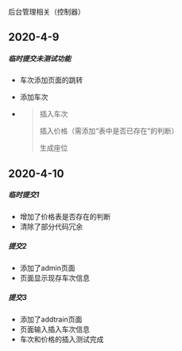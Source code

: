 后台管理相关（控制器）

## 2020-4-9

##### 临时提交未测试功能

- 车次添加页面的跳转

- 添加车次

- > 插入车次
  >
  > 插入价格（需添加“表中是否已存在”的判断）
  >
  > 生成座位

## 2020-4-10

##### 临时提交1

- 增加了价格表是否存在的判断
- 清除了部分代码冗余

##### 提交2

* 添加了admin页面
* 页面显示现存车次信息

##### 提交3

* 添加了addtrain页面
* 页面输入插入车次信息
* 车次和价格的插入测试完成